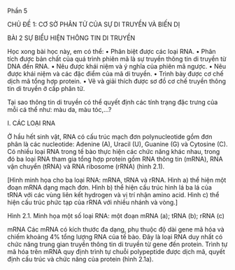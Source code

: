 Phần 5

CHỦ ĐỀ 1: CƠ SỞ PHÂN TỬ CỦA SỰ DI TRUYỀN VÀ BIẾN DỊ

BÀI 2 SỰ BIỂU HIỆN THÔNG TIN DI TRUYỀN

Học xong bài học này, em có thể:
• Phân biệt được các loại RNA.
• Phân tích được bản chất của quá trình phiên mã là sự truyền thông tin di truyền từ DNA đến RNA.
• Nêu được khái niệm và ý nghĩa của phiên mã ngược.
• Nêu được khái niệm và các đặc điểm của mã di truyền.
• Trình bày được cơ chế dịch mã tổng hợp protein.
• Vẽ và giải thích được sơ đồ cơ chế truyền thông tin di truyền ở cấp phân tử.

Tại sao thông tin di truyền có thể quyết định các tính trạng đặc trưng của mỗi cá thể như: màu da, màu tóc,...?

I. CÁC LOẠI RNA

Ở hầu hết sinh vật, RNA có cấu trúc mạch đơn polynucleotide gồm đơn phân là các nucleotide: Adenine (A), Uracil (U), Guanine (G) và Cytosine (C). Có nhiều loại RNA trong tế bào thực hiện các chức năng khác nhau, trong đó ba loại RNA tham gia tổng hợp protein gồm RNA thông tin (mRNA), RNA vận chuyển (tRNA) và RNA ribosome (rRNA) (hình 2.1).

[Hình minh họa cho ba loại RNA: mRNA, tRNA và rRNA. Hình a) thể hiện một đoạn mRNA dạng mạch đơn. Hình b) thể hiện cấu trúc hình lá ba lá của tRNA với các vùng liên kết hydrogen và vị trí nhận amino acid. Hình c) thể hiện cấu trúc phức tạp của rRNA với nhiều nhánh và vòng.]

Hình 2.1. Minh họa một số loại RNA: một đoạn mRNA (a); tRNA (b); rRNA (c)

mRNA
Các mRNA có kích thước đa dạng, phụ thuộc độ dài gene mã hóa và chiếm khoảng 4% tổng lượng RNA của tế bào. Đây là loại RNA duy nhất có chức năng trung gian truyền thông tin di truyền từ gene đến protein. Trình tự mã hóa trên mRNA quy định trình tự chuỗi polypeptide được dịch mã, quyết định cấu trúc và chức năng của protein (hình 2.1a).